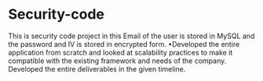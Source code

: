 # Security-code
This is security code project in this Email of the user is stored in MySQL and the password and IV is stored in encrypted form. •Developed the entire application from scratch and looked at scalability practices to make it compatible with the existing framework and needs of the company. Developed the entire deliverables in the given timeline.
